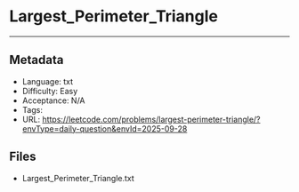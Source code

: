 # Largest_Perimeter_Triangle

---

## Metadata

- Language: txt
- Difficulty: Easy
- Acceptance: N/A
- Tags: 
- URL: https://leetcode.com/problems/largest-perimeter-triangle/?envType=daily-question&envId=2025-09-28

## Files

- Largest_Perimeter_Triangle.txt
